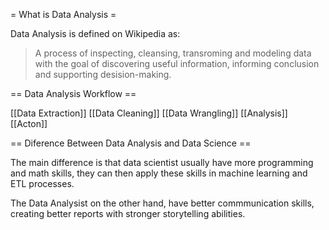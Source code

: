 = What is Data Analysis =

Data Analysis is defined on Wikipedia as:

> A process of inspecting, cleansing, transroming and modeling data 
with the goal of discovering useful information, 
informing conclusion and supporting desision-making.



== Data Analysis Workflow ==

[[Data Extraction]]
[[Data Cleaning]]
[[Data Wrangling]]
[[Analysis]]
[[Acton]]



== Diference Between Data Analysis and Data Science ==

The main difference is that data scientist usually have more programming
and math skills, they can then apply these skills in machine learning and ETL 
processes.

The Data Analysist on the other hand, have better commmunication skills, 
creating better reports with stronger storytelling abilities.



